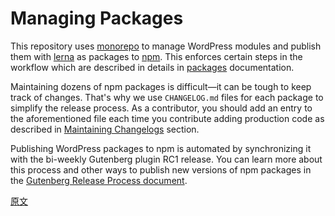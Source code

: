 # Managing Packages

This repository uses [monorepo] to manage WordPress modules and publish them with [lerna] as packages to [npm]. This enforces certain steps in the workflow which are described in details in [packages](https://github.com/WordPress/gutenberg/blob/HEAD/packages/README.md) documentation.

Maintaining dozens of npm packages is difficult—it can be tough to keep track of changes. That's why we use `CHANGELOG.md` files for each package to simplify the release process. As a contributor, you should add an entry to the aforementioned file each time you contribute adding production code as described in [Maintaining Changelogs](https://github.com/WordPress/gutenberg/blob/HEAD/packages/README.md#maintaining-changelogs) section.

Publishing WordPress packages to npm is automated by synchronizing it with the bi-weekly Gutenberg plugin RC1 release. You can learn more about this process and other ways to publish new versions of npm packages in the [Gutenberg Release Process document](/docs/contributors/code/release.md#packages-releases-to-npm-and-wordpress-core-updates).

[lerna]: https://lerna.js.org/
[monorepo]: https://monorepo.tools
[npm]: https://www.npmjs.com/

[原文](https://github.com/WordPress/gutenberg/blob/master/docs/contributors/managing-packages.md)